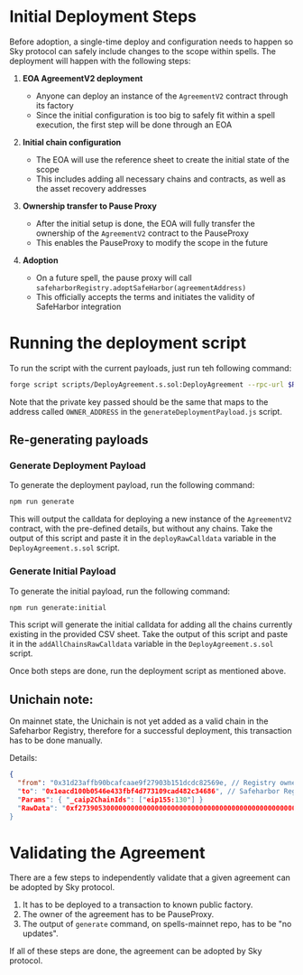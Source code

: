 # Initial Deployment Steps
Before adoption, a single-time deploy and configuration needs to happen so Sky protocol can safely include changes to the scope within spells. The deployment will happen with the following steps:

1. **EOA AgreementV2 deployment**

   - Anyone can deploy an instance of the `AgreementV2` contract through its factory
   - Since the initial configuration is too big to safely fit within a spell execution, the first step will be done through an EOA

2. **Initial chain configuration**

   - The EOA will use the reference sheet to create the initial state of the scope
   - This includes adding all necessary chains and contracts, as well as the asset recovery addresses

3. **Ownership transfer to Pause Proxy**

   - After the initial setup is done, the EOA will fully transfer the ownership of the `AgreementV2` contract to the PauseProxy
   - This enables the PauseProxy to modify the scope in the future

4. **Adoption**
   - On a future spell, the pause proxy will call `safeharborRegistry.adoptSafeHarbor(agreementAddress)`
   - This officially accepts the terms and initiates the validity of SafeHarbor integration

# Running the deployment script

To run the script with the current payloads, just run teh following command:

```bash
forge script scripts/DeployAgreement.s.sol:DeployAgreement --rpc-url $RPC_URL --private-key $PK -vvvvv --slow --broadcast
```
Note that the private key passed should be the same that maps to the address called `OWNER_ADDRESS` in the `generateDeploymentPayload.js` script.

## Re-generating payloads

### Generate Deployment Payload

To generate the deployment payload, run the following command:

```bash
npm run generate
```
This will output the calldata for deploying a new instance of the `AgreementV2` contract, with the pre-defined details, but without any chains. Take the output of this script and paste it in the `deployRawCalldata` variable in the `DeployAgreement.s.sol` script.

### Generate Initial Payload

To generate the initial payload, run the following command:
```bash
npm run generate:initial
```
This script will generate the initial calldata for adding all the chains currently existing in the provided CSV sheet. Take the output of this script and paste it in the `addAllChainsRawCalldata` variable in the `DeployAgreement.s.sol` script.

Once both steps are done, run the deployment script as mentioned above.

## Unichain note:
On mainnet state, the Unichain is not yet added as a valid chain in the Safeharbor Registry, therefore for a successful deployment, this transaction has to be done manually.

Details:
```json
{
  "from": "0x31d23affb90bcafcaae9f27903b151dcdc82569e, // Registry owner
  "to": "0x1eacd100b0546e433fbf4d773109cad482c34686", // Safeharbor Registry V2
  "Params": { "_caip2ChainIds": ["eip155:130"] }
  "RawData": "0xf2739053000000000000000000000000000000000000000000000000000000000000002000000000000000000000000000000000000000000000000000000000000000010000000000000000000000000000000000000000000000000000000000000020000000000000000000000000000000000000000000000000000000000000000a6569703135353a31333000000000000000000000000000000000000000000000"
}
```

# Validating the Agreement

There are a few steps to independently validate that a given agreement can be adopted by Sky protocol.

1. It has to be deployed to a transaction to known public factory.
2. The owner of the agreement has to be PauseProxy.
3. The output of `generate` command, on spells-mainnet repo, has to be "no updates".

If all of these steps are done, the agreement can be adopted by Sky protocol.
